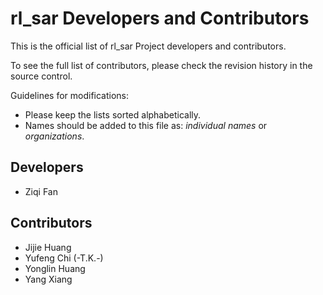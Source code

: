 # rl_sar Developers and Contributors

This is the official list of rl_sar Project developers and contributors.

To see the full list of contributors, please check the revision history in the source control.

Guidelines for modifications:

* Please keep the lists sorted alphabetically.
* Names should be added to this file as: *individual names* or *organizations*.

## Developers

* Ziqi Fan

## Contributors

* Jijie Huang
* Yufeng Chi (-T.K.-)
* Yonglin Huang
* Yang Xiang